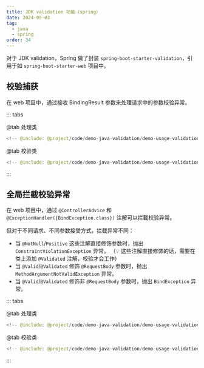 ```yaml
---
title: JDK validation 功能（spring）
date: 2024-05-03
tag:
  - java
  - spring
order: 34
---
```


对于 JDK validation，Spring 做了封装 `spring-boot-starter-validation`，引用于如 `spring-boot-starter-web` 项目中。

<SiteInfo
  name="Validation with Spring Boot - the Complete Guide"
  url="https://reflectoring.io/bean-validation-with-spring-boot"
  preview="/assets/images/cover3.jpg"
/>

## 校验捕获

在 web 项目中，通过接收 BindingResult 参数来处理请求中的参数校验异常。

::: tabs

@tab 处理类

```java
<!-- @include: @project/code/demo-java-validation/demo-usage-validation-springboot-web/src/main/java/org/example/handler/UserHandler.java -->
```

@tab 校验类

```java
<!-- @include: @project/code/demo-java-validation/demo-usage-validation-springboot-web/src/main/java/org/example/entity/UserParam.java -->
```

:::

## 全局拦截校验异常

在 web 项目中，通过 `@ControllerAdvice` 和 `@ExceptionHandler({BindException.class})` 注解可以拦截校验异常。

但对于不同请求、不同参数接受方式，拦截异常不同：

- 当 `@NotNull`/`Positive` 这些注解直接修饰参数时，抛出 `ConstraintViolationException` 异常。 （💡 这些注解直接修饰的话，需要在类上添加 `@Validated` 注解，校验才会工作）
- 当 `@Valid`/`@Validated` 修饰 `@RequestBody` 参数时，抛出 `MethodArgumentNotValidException` 异常。
- 当 `@Valid`/`@Validated` 修饰非 `@RequestBody` 参数时，抛出 `BindException` 异常。

::: tabs

@tab 处理类

```java
<!-- @include: @project/code/demo-java-validation/demo-usage-validation-springboot-web/src/main/java/org/example/handler/TaskHandler.java -->
```

@tab 校验类

```java
<!-- @include: @project/code/demo-java-validation/demo-usage-validation-springboot-web/src/main/java/org/example/entity/TaskParam.java -->
```

:::
